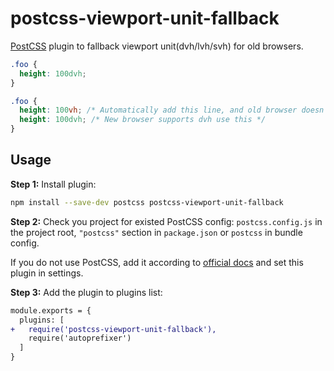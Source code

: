 # postcss-viewport-unit-fallback

[PostCSS] plugin to fallback viewport unit(dvh/lvh/svh) for old browsers.

[postcss]: https://github.com/postcss/postcss

```css
.foo {
  height: 100dvh;
}
```

```css
.foo {
  height: 100vh; /* Automatically add this line, and old browser doesn't support dvh use this */
  height: 100dvh; /* New browser supports dvh use this */
}
```

## Usage

**Step 1:** Install plugin:

```sh
npm install --save-dev postcss postcss-viewport-unit-fallback
```

**Step 2:** Check you project for existed PostCSS config: `postcss.config.js`
in the project root, `"postcss"` section in `package.json`
or `postcss` in bundle config.

If you do not use PostCSS, add it according to [official docs]
and set this plugin in settings.

**Step 3:** Add the plugin to plugins list:

```diff
module.exports = {
  plugins: [
+   require('postcss-viewport-unit-fallback'),
    require('autoprefixer')
  ]
}
```

[official docs]: https://github.com/postcss/postcss#usage
